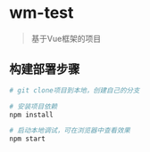 # wm-test
> 基于Vue框架的项目

## 构建部署步骤

``` bash
# git clone项目到本地，创建自己的分支

# 安装项目依赖
npm install

# 启动本地调试，可在浏览器中查看效果
npm start

```
